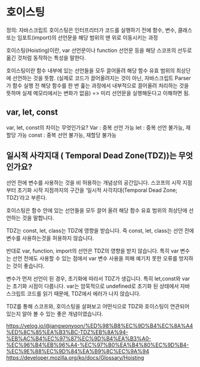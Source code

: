 # 호이스팅 

정의: 자바스크립트 호이스팅은 인터프리터가 코드를 실행하기 전에 함수, 변수, 클래스 또는 임포트(import)의 선언문을 해당 범위의 맨 위로 이동시키는 과정

호이스팅(Hoisting)이란, var 선언문이나 function 선언문 등을 해당 스코프의 선두로 옮긴 것처럼 동작하는 특성을 말한다.

호이스팅이란 함수 내부에 있는 선언들을 모두 끌어올려 해당 함수 유효 범위의 최상단에 선언하는 것을 뜻함. (실제로 코드가 끌어올려지는 것이 아닌, 자바스크립트 Parser가 함수 실행 전 해당 함수를 한 번 훑는 과정에서 내부적으로 끌어올려 처리하는 것을 뜻하며 실제 메모리에서는 변화가 없음) => 미리 선언문을 실행해둔다고 이해하면 됨.

## var, let, const
var, let, const의 차이는 무엇인가요?
Var : 중복 선언 가능
let : 중복 선언 불가능, 재할당 가능
const : 중복 선언 불가능, 재할당 불가능


## 일시적 사각지대 ( Temporal Dead Zone(TDZ))는 무엇인가요?
선언 전에 변수를 사용하는 것을 비 허용하는 개념상의 공간입니다.
스코프의 시작 지점부터 초기화 시작 지점까지의 구간을 ‘일시적 사각지대(Temporal Dead Zone; TDZ)’라고 부른다.

  호이스팅은 함수 안에 있는 선언들을 모두 끌어 올려 해당 함수 유효 범위의 최상단에 선언하는 것을 말합니다.

TDZ는 const, let, class는 TDZ에 영향을 받습니다. 즉 const, let, class는 선언 전에 변수를 사용하는것을 허용하지 않습니다.

반대로 var, function, import의 선언은 TDZ의 영향을 받지 않습니다. 특히 var 변수는 선언 전에도 사용할 수 있는 점에서 var 변수 사용을 피해 예기치 못한 오류를 방지하는 것이 좋습니다.

변수가 먼저 선언이 된 경우, 초기화에 따라서 TDZ가 생깁니다. 특히 let,const와 var는 초기화 시점이 다릅니다. var는 암묵적으로 undefined로 초기화 된 상태에서 자바스크립트 코드를 읽기 때문에, TDZ에서 에러가 나지 않습니다.

TDZ를 통해 스코프와, 호이스팅을 살펴보고 어떤식으로 TDZ와 호이스팅이 연관되어 있는지 알아 볼 수 있는 좋은 개념이였습니다.
  
   https://velog.io/@jangwonyoon/%ED%98%B8%EC%9D%B4%EC%8A%A4%ED%8C%85%EA%B3%BC-TDZ%EB%8A%94-%EB%AC%B4%EC%97%87%EC%9D%B4%EA%B3%A0-%EC%96%B4%EB%96%A4-%EC%97%B0%EA%B4%80%EC%9D%B4-%EC%9E%88%EC%9D%84%EA%B9%8C%EC%9A%94
  https://developer.mozilla.org/ko/docs/Glossary/Hoisting